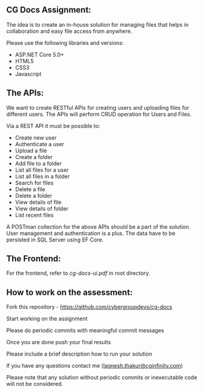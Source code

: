 ## CG Docs Assignment: 
The idea is to create an in-house solution for managing files that helps in collaboration and easy file access from anywhere.

Please use the following libraries and versions:
   - ASP.NET Core 5.0+
   - HTML5
   - CSS3
   - Javascript

## The APIs: 
We want to create RESTful APIs for creating users and uploading files for different users. The APIs will perform CRUD operation for Users and Files.

Via a REST API it must be possible to:
- Create new user
- Authenticate a user 
- Upload a file 
- Create a folder
- Add file to a folder
- List all files for a user 
- List all files in a folder
- Search for files
- Delete a file
- Delete a folder
- View details of file
- View details of folder
- List recent files

A POSTman collection for the above APIs should be a part of the solution.
User management and authentication is a plus. The data have to be persisted in SQL Server using EF Core.

## The Frontend:
For the frontend, refer to *cg-docs-ui.pdf* in root directory.


## How to work on the assessment:
Fork this repository - https://github.com/cybergroupdevs/cg-docs

Start working on the assignment

Please do periodic commits with meaningful commit messages

Once you are done push your final results

Please include a brief description how to run your solution

If you have any questions contact me (lagnesh.thakur@cginfinity.com)

Please note that any solution without periodic commits or inexecutable code will not be considered.